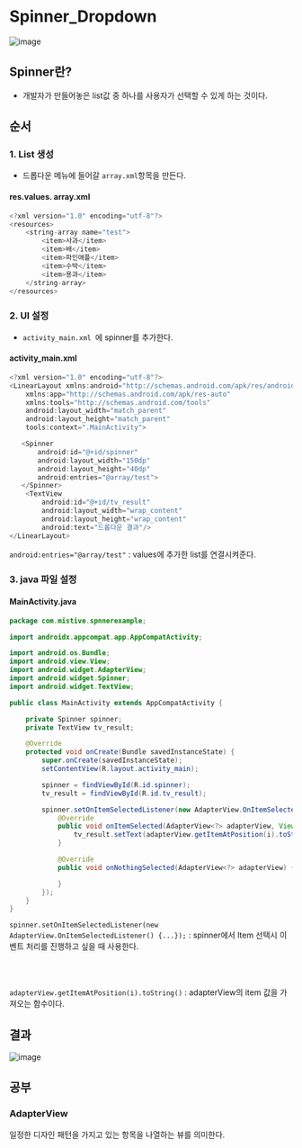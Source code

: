 # Spinner_Dropdown
![image](https://user-images.githubusercontent.com/39082893/102681578-d9b94700-4205-11eb-9bfd-1b583c855e01.png)
## Spinner란?
* 개발자가 만들어놓은 list값 중 하나를 사용자가 선택할 수 있게 하는 것이다.


## 순서
### 1. List 생성
* 드롭다운 메뉴에 들어갈 `array.xml`항목을 만든다.

#### res.values. array.xml
```java
<?xml version="1.0" encoding="utf-8"?>  
<resources>  
    <string-array name="test">  
        <item>사과</item>  
        <item>배</item>  
        <item>파인애플</item>  
        <item>수박</item>  
        <item>용과</item>  
    </string-array>  
</resources>
```
### 2. UI 설정
* `activity_main.xml `에 spinner를 추가한다.

####  activity_main.xml
```java
<?xml version="1.0" encoding="utf-8"?>
<LinearLayout xmlns:android="http://schemas.android.com/apk/res/android"
    xmlns:app="http://schemas.android.com/apk/res-auto"
    xmlns:tools="http://schemas.android.com/tools"
    android:layout_width="match_parent"
    android:layout_height="match_parent"
    tools:context=".MainActivity">

   <Spinner
       android:id="@+id/spinner"
       android:layout_width="150dp"
       android:layout_height="40dp"
       android:entries="@array/test">
   </Spinner>
    <TextView
        android:id="@+id/tv_result"
        android:layout_width="wrap_content"
        android:layout_height="wrap_content"
        android:text="드롭다운 결과"/>
</LinearLayout>
```
`android:entries="@array/test"` 
: values에 추가한 list를 연결시켜준다.

### 3. java 파일 설정

####  MainActivity.java
```java
package com.mistive.spnnerexample;

import androidx.appcompat.app.AppCompatActivity;

import android.os.Bundle;
import android.view.View;
import android.widget.AdapterView;
import android.widget.Spinner;
import android.widget.TextView;

public class MainActivity extends AppCompatActivity {

    private Spinner spinner;
    private TextView tv_result;

    @Override
    protected void onCreate(Bundle savedInstanceState) {
        super.onCreate(savedInstanceState);
        setContentView(R.layout.activity_main);

        spinner = findViewById(R.id.spinner);
        tv_result = findViewById(R.id.tv_result);

        spinner.setOnItemSelectedListener(new AdapterView.OnItemSelectedListener() {
            @Override
            public void onItemSelected(AdapterView<?> adapterView, View view, int i, long l) {
                tv_result.setText(adapterView.getItemAtPosition(i).toString());
            }

            @Override
            public void onNothingSelected(AdapterView<?> adapterView) {

            }
        });
    }
}
```
`spinner.setOnItemSelectedListener(new AdapterView.OnItemSelectedListener() {...});`
: spinner에서 ltem 선택시 이벤트 처리를 진행하고 싶을 때 사용한다.

<br></br>  

`adapterView.getItemAtPosition(i).toString()`
: adapterView의 item 값을 가져오는 함수이다.


## 결과
![image](https://user-images.githubusercontent.com/39082893/102683931-bd260a80-4217-11eb-9a23-789947fa287f.png)


## 공부
### AdapterView
일정한 디자인 패턴을 가지고 있는 항목을 나열하는 뷰를 의미한다.






